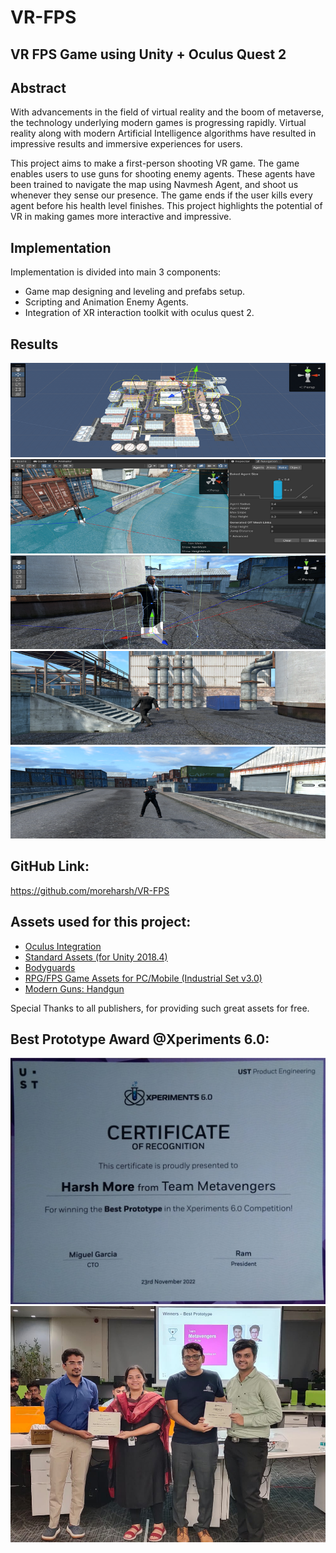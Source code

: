 # VR-FPS
## VR FPS Game using Unity + Oculus Quest 2

<h2> Abstract </h2>
<p>With advancements in the field of virtual reality and the boom of metaverse, the technology underlying modern games is progressing rapidly. Virtual reality along with modern Artificial Intelligence algorithms have resulted in impressive results and immersive experiences for users.

This project aims to make a first-person shooting VR game. The game enables users to use guns for shooting enemy agents. These agents have been trained to navigate the map using Navmesh Agent, and shoot us whenever they sense our presence. The game ends if the user kills every agent before his health level finishes. This project highlights the potential of VR in making games more interactive and impressive. </p>

<h2> Implementation </h2>
<p> Implementation is divided into main 3 components: </p>

* Game map designing and leveling and prefabs setup. <br />
* Scripting and Animation Enemy Agents. <br />
* Integration of XR interaction toolkit with oculus quest 2. <br />

<h2> Results </h2>
<img src="Banner/banner2.png" alt="Game Map"/>
<img src="Banner/banner1.png" alt="Navmesh Agent added Enemy Agent and compatible Game map for Navmesh AI."/>
<img src="Banner/banner3.png" alt="Enemy Agent"/>
<img src="Banner/banner4.png" alt="Enemy Agent Patrolling"/>
<img src="Banner/banner5.png" alt="Enemy Agent Chasing and Attacking"/>
<br />


<h2>GitHub Link: </h2>
<a href="https://github.com/moreharsh/VR-FPS"> https://github.com/moreharsh/VR-FPS </a>


<h2> Assets used for this project: </h2>

* <a href="https://assetstore.unity.com/packages/tools/integration/oculus-integration-82022#description"> Oculus Integration </a>
* <a href="https://assetstore.unity.com/packages/essentials/asset-packs/standard-assets-for-unity-2018-4-32351#publisher"> Standard Assets (for Unity 2018.4) </a>
* <a href="https://assetstore.unity.com/packages/3d/characters/humanoids/humans/bodyguards-31711#description"> Bodyguards </a>
* <a href="https://assetstore.unity.com/packages/3d/environments/industrial/rpg-fps-game-assets-for-pc-mobile-industrial-set-v3-0-101429#description"> RPG/FPS Game Assets for PC/Mobile (Industrial Set v3.0) </a>
* <a href="https://assetstore.unity.com/packages/3d/props/guns/modern-guns-handgun-129821#description"> Modern Guns: Handgun </a>

<p> Special Thanks to all publishers, for providing such great assets for free.</p>


<h2> Best Prototype Award @Xperiments 6.0: </h2>
<img src="Banner/Xperiments6.0.jpeg" alt="Certificate"/>
<img src="Banner/Prize.jpeg" alt="Prize"/>
